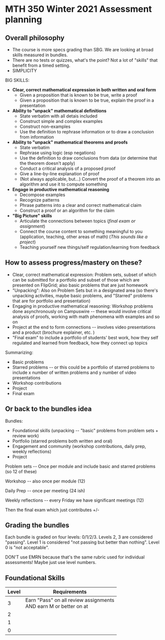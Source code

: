 # MTH 350 Winter 2021 Assessment planning

## Overall philosophy

- The course is more specs grading than SBG. We are looking at broad skills measured in bundles. 
- There are no tests or quizzes, what's the point? Not a lot of "skills" that benefit from a timed setting.
- SIMPLICITY 

BIG SKILLS: 

- **Clear, correct mathematical expression in both written and oral form**
	- Given a proposition that is known to be true, write a proof 
	- Given a proposition that is known to be true, explain the proof in a presentation 
- **Ability to "unpack" mathematical definitions** 
	- State verbatim with all detais included
	- Construct simple and complex examples
	- Construct non-examples
	- Use the definition to rephrase information or to draw a conclusion from information 
- **Ability to "unpack" mathematical theorems and proofs** 
	- State verbatim
	- Rephrase using logic (esp negations) 
	- Use the definition to draw conclusions from data (or determine that the theorem doesn't apply)
	- Conduct a critical analysis of a proposed proof
	- Give a line-by-line explanation of proof 
	- (Not always applicable, but...) Convert the proof of a theorem into an algorithm and use it to compute something
- **Engage in productive mathematical reasoning** 
	- Decompose examples 
	- Recognize patterns
	- Phrase patterns into a clear and correct mathematical claim
	- Construct a proof or an algorithm for the claim 
- **"Big Picture" skills**
	- Articulate the connections between topics (*final exam or assignment*) 
	- Connect the course content to something meaningful to you (application, teaching, other areas of math) (*This sounds like a project*) 
	- Teaching yourself new things/self regulation/learning from feedback 

## How to assess progress/mastery on these? 

- Clear, correct mathematical expression: Problem sets, subset of which can be submitted for a portfolio and subset of those which are presented on FlipGrid; also basic problems that are just homework 
- "Unpacking": Also on Problem Sets but in a designated area (so there's unpacking activities, maybe basic problems, and "Starred" problems that are for portfolio and presentation) 
- Engaging in productive mathematical reasoning:  Workshop problems done asynchronously on Campuswire -- these would involve critical analysis of proofs, working with math phenomena with examples and so on 
- Project at the end to form connections -- involves video presentations and a product (brochure explainer, etc. ) 
- "Final exam" to include a portfolio of students' best work, how they self regulated and learned from feedback, how they connect up topics 

Summarizing: 
- Basic problems
- Starred problems -- or this could be a portfolio of starred problems to include x number of written problems and y number of video presentations 
- Workshop contributions 
- Project
- Final exam 

## Or back to the bundles idea 

Bundles: 
- Foundational skills (unpacking -- "basic" problems from problem sets + review work) 
- Portfolio (starred problems both written and oral) 
- Engagement and community (workshop contributions, daily prep, weekly reflections) 
- Project 

Problem sets -- Once per module and include basic and starred problems (so 12 of these) 

Workshop -- also once per module (12) 

Daily Prep -- once per meeting (24 ish) 

Weekly reflections -- every Friday we have significant meetings (12) 


Then the final exam which just contributes +/- 


## Grading the bundles 

Each bundle is graded on four levels: 0/1/2/3. Levels 2, 3 are considered "passing". Level 1 is considered "not passing but better than nothing". Level 0 is "not acceptable". 

DON'T use EMRN because that's the same rubric used for individual assessments! Maybe just use level numbers. 

## Foundational Skills 

| Level | Requirements | 
| ----- | ------------ | 
| 3 | Earn "Pass" on all review assignments <br> AND earn M or better on at 
| 2 | 
| 1 | 
| 0 | 



<!--stackedit_data:
eyJoaXN0b3J5IjpbNDI4NzQ1NjkwXX0=
-->